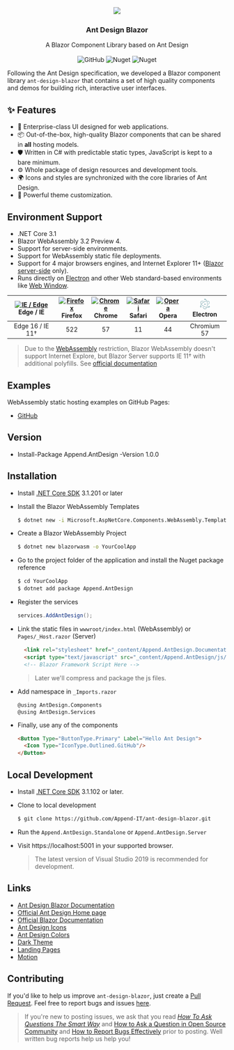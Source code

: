 <!-- Metadata 
{
  "order": 1,
  "title": "Ant Design - Blazor"
}
-->
<div align="center" class="ant-home">
  <img src="https://raw.githubusercontent.com/Append-IT/ant-design-blazor/master/source/Append.AntDesign/wwwroot/icons/outlined/ant-design-blazor.svg">
  <h3>Ant Design Blazor</h3>
  <span>A Blazor Component Library based on Ant Design</span>
  <br/>
  <br/>
  <img alt="GitHub" src="https://img.shields.io/github/license/append-it/ant-design-blazor">
  <img alt="Nuget" src="https://img.shields.io/nuget/v/Append.AntDesign">
  <img alt="Nuget" src="https://github.com/Append-IT/ant-design-blazor/workflows/Build/badge.svg">
</div>

Following the Ant Design specification, we developed a Blazor component library `ant-design-blazor` that contains a set of high quality components and demos for building rich, interactive user interfaces.

## ✨ Features

- 🌈 Enterprise-class UI designed for web applications.
- 📦 Out-of-the-box, high-quality Blazor components that can be shared in **all** hosting models.
- 🛡 Written in C# with predictable static types, JavaScript is kept to a bare minimum.
- ⚙️ Whole package of design resources and development tools.
- 🌍 Icons and styles are synchronized with the core libraries of Ant Design.
- 🎨 Powerful theme customization.

## Environment Support

- .NET Core 3.1
- Blazor WebAssembly 3.2 Preview 4.
- Support for server-side environments.
- Support for WebAssembly static file deployments.
- Support for 4 major browsers engines, and Internet Explorer 11+ ([Blazor server-side](https://docs.microsoft.com/en-us/aspnet/core/blazor/supported-platforms?view=aspnetcore-3.1) only).
- Runs directly on [Electron](http://electron.atom.io/) and other Web standard-based environments like [Web Window](https://github.com/SteveSandersonMS/WebWindow).

| [<img src="https://raw.githubusercontent.com/alrra/browser-logos/master/src/edge/edge_48x48.png" alt="IE / Edge" width="24px" height="24px" />](http://godban.github.io/browsers-support-badges/)</br> Edge / IE | [<img src="https://raw.githubusercontent.com/alrra/browser-logos/master/src/firefox/firefox_48x48.png" alt="Firefox" width="24px" height="24px" />](http://godban.github.io/browsers-support-badges/)</br>Firefox | [<img src="https://raw.githubusercontent.com/alrra/browser-logos/master/src/chrome/chrome_48x48.png" alt="Chrome" width="24px" height="24px" />](http://godban.github.io/browsers-support-badges/)</br>Chrome | [<img src="https://raw.githubusercontent.com/alrra/browser-logos/master/src/safari/safari_48x48.png" alt="Safari" width="24px" height="24px" />](http://godban.github.io/browsers-support-badges/)</br>Safari | [<img src="https://raw.githubusercontent.com/alrra/browser-logos/master/src/opera/opera_48x48.png" alt="Opera" width="24px" height="24px" />](http://godban.github.io/browsers-support-badges/)</br>Opera | [<img src="https://raw.githubusercontent.com/alrra/browser-logos/master/src/electron/electron_48x48.png" alt="Electron" width="24px" height="24px" />](http://godban.github.io/browsers-support-badges/)</br>Electron |
| :---------: | :---------: | :---------: | :---------: | :---------: | :---------: |
| Edge 16 / IE 11† | 522 | 57 | 11 | 44 | Chromium 57

> Due to the [WebAssembly](https://webassembly.org) restriction, Blazor WebAssembly doesn't support Internet Explore, but Blazor Server supports IE 11† with additional polyfills. See [official documentation](https://docs.microsoft.com/en-us/aspnet/core/blazor/supported-platforms?view=aspnetcore-3.1) 

## Examples

WebAssembly static hosting examples on GitHub Pages:

- [GitHub](https://append-it.github.io/ant-design-blazor)

## Version
- Install-Package Append.AntDesign -Version 1.0.0
## Installation

- Install [.NET Core SDK](https://dotnet.microsoft.com/download/dotnet-core/3.1) 3.1.201 or later

- Install the Blazor WebAssembly Templates

  ```bash
  $ dotnet new -i Microsoft.AspNetCore.Components.WebAssembly.Templates::3.2.0-preview4.20210.8
  ```

- Create a Blazor WebAssembly Project

  ```bash
  $ dotnet new blazorwasm -o YourCoolApp
  ```
  
- Go to the project folder of the application and install the Nuget package reference

  ```bash
  $ cd YourCoolApp
  $ dotnet add package Append.AntDesign
  ```

- Register the services

  ```csharp
  services.AddAntDesign();
  ```

- Link the static files in `wwwroot/index.html` (WebAssembly) or `Pages/_Host.razor` (Server)

  ```html
    <link rel="stylesheet" href="_content/Append.AntDesign.Documentation/css/documentation-styles.min.css" />
    <script type="text/javascript" src="_content/Append.AntDesign/js/scripts.min.js"></script>
    <!-- Blazor Framework Script Here -->
  ```
  > Later we'll compress and package the js files.

- Add namespace in `_Imports.razor`

  ```razor
  @using AntDesign.Components
  @using AntDesign.Services
  ```

- Finally, use any of the components

  ```html
  <Button Type="ButtonType.Primary" Label="Hello Ant Design">
    <Icon Type="IconType.Outlined.GitHub"/>
  </Button>
  ```

## Local Development

- Install [.NET Core SDK](https://dotnet.microsoft.com/download) 3.1.102 or later.
- Clone to local development


  ```bash
  $ git clone https://github.com/Append-IT/ant-design-blazor.git
  ```
- Run the `Append.AntDesign.Standalone` or `Append.AntDesign.Server`
- Visit https://localhost:5001 in your supported browser.
  
  > The latest version of Visual Studio 2019 is recommended for development.


## Links

- [Ant Design Blazor Documentation](https://append-it.github.io/ant-design-blazor)
- [Official Ant Design Home page](https://ant.design/)
- [Official Blazor Documentation](https://blazor.net)
- [Ant Design Icons](https://github.com/ant-design/ant-design-icons)
- [Ant Design Colors](https://github.com/ant-design/ant-design-colors)
- [Dark Theme](https://github.com/ant-design/ant-design-dark-theme)
- [Landing Pages](https://landing.ant.design)
- [Motion](https://motion.ant.design)

## Contributing

If you'd like to help us improve `ant-design-blazor`, just create a [Pull Request](https://github.com/append-it/ant-design-blazor/pulls). Feel free to report bugs and issues [here](https://github.com/Append-IT/ant-design-blazor/issues/new).

> If you're new to posting issues, we ask that you read [_How To Ask Questions The Smart Way_](http://www.catb.org/~esr/faqs/smart-questions.html) and [How to Ask a Question in Open Source Community](https://github.com/seajs/seajs/issues/545) and [How to Report Bugs Effectively](http://www.chiark.greenend.org.uk/~sgtatham/bugs.html) prior to posting. Well written bug reports help us help you!
